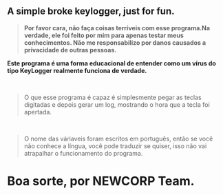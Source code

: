 <h2 text-align="center">A simple broke keylogger, just for fun.</h2>


 > **Por favor cara, não faça coisas terríveis com esse programa.Na verdade, ele foi feito por mim para apenas testar meus conhecimentos. Não me responsabilizo por danos causados a privacidade de outras pessoas.**

<p>

**Este programa é uma forma educacional de entender como um vírus do tipo KeyLogger realmente funciona de verdade.**

<br>
    
> O que esse programa é capaz é simplesmente pegar as teclas digitadas e depois gerar um log, mostrando o hora que a tecla foi apertada.

</p>

<br>

<p>

>O nome das váriaveis foram escritos em português, então se você não conhece a língua, você pode traduzir se quiser, isso não vai atrapalhar o funcionamento do programa.
<p>

<h1>

Boa sorte, por NEWCORP Team.
</h1>
